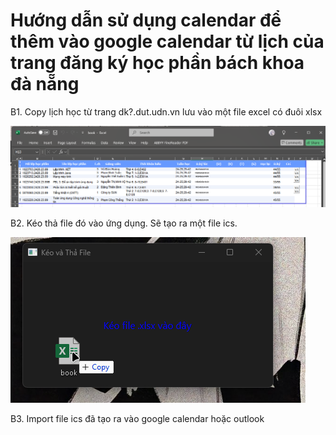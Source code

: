 # Hướng dẫn sử dụng calendar để thêm vào google calendar từ lịch của trang đăng ký học phần bách khoa đà nẵng

B1. Copy lịch học từ trang dk?.dut.udn.vn lưu vào một file excel có đuôi xlsx

![alt text](https://github.com/Mintori09/DUT_tool/blob/main/calendar/image/2024-11-30%2013-23-59.png)

B2. Kéo thả file đó vào ứng dụng. Sẽ tạo ra một file ics.

![alt text](https://github.com/Mintori09/DUT_tool/blob/main/calendar/image/2024-11-30%2013-24-50.png)

B3. Import file ics đã tạo ra vào google calendar hoặc outlook
